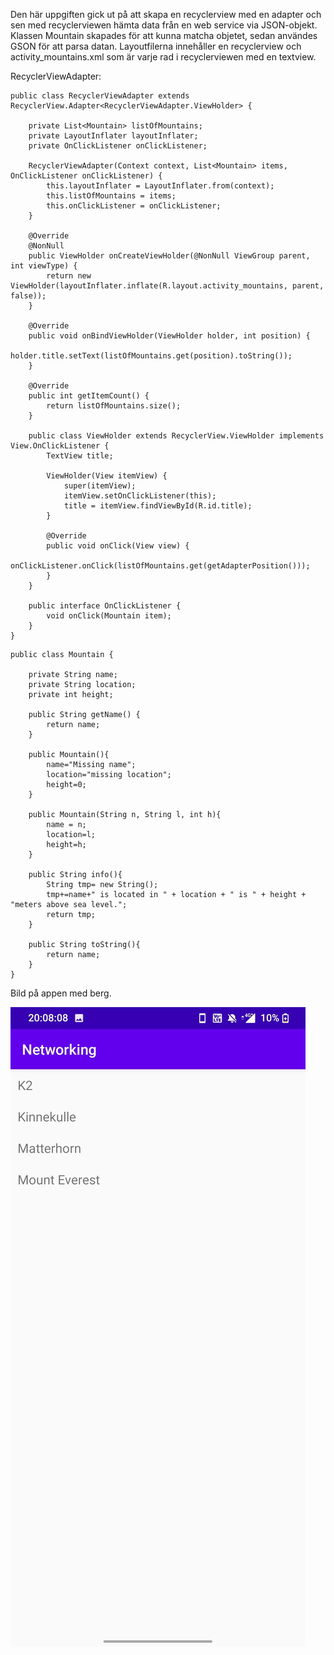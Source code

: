 Den här uppgiften gick ut på att skapa en recyclerview med en adapter och sen med recyclerviewen hämta data från en web service via JSON-objekt. 
Klassen Mountain skapades för att kunna matcha objetet, sedan användes GSON för att parsa datan. 
Layoutfilerna innehåller en recyclerview och activity_mountains.xml som är varje rad i recyclerviewen med en textview.

RecyclerViewAdapter:

```
public class RecyclerViewAdapter extends RecyclerView.Adapter<RecyclerViewAdapter.ViewHolder> {

    private List<Mountain> listOfMountains;
    private LayoutInflater layoutInflater;
    private OnClickListener onClickListener;

    RecyclerViewAdapter(Context context, List<Mountain> items, OnClickListener onClickListener) {
        this.layoutInflater = LayoutInflater.from(context);
        this.listOfMountains = items;
        this.onClickListener = onClickListener;
    }

    @Override
    @NonNull
    public ViewHolder onCreateViewHolder(@NonNull ViewGroup parent, int viewType) {
        return new ViewHolder(layoutInflater.inflate(R.layout.activity_mountains, parent, false));
    }

    @Override
    public void onBindViewHolder(ViewHolder holder, int position) {
        holder.title.setText(listOfMountains.get(position).toString());
    }

    @Override
    public int getItemCount() {
        return listOfMountains.size();
    }

    public class ViewHolder extends RecyclerView.ViewHolder implements View.OnClickListener {
        TextView title;

        ViewHolder(View itemView) {
            super(itemView);
            itemView.setOnClickListener(this);
            title = itemView.findViewById(R.id.title);
        }

        @Override
        public void onClick(View view) {
            onClickListener.onClick(listOfMountains.get(getAdapterPosition()));
        }
    }

    public interface OnClickListener {
        void onClick(Mountain item);
    }
}
```

```
public class Mountain {

    private String name;
    private String location;
    private int height;

    public String getName() {
        return name;
    }

    public Mountain(){
        name="Missing name";
        location="missing location";
        height=0;
    }

    public Mountain(String n, String l, int h){
        name = n;
        location=l;
        height=h;
    }

    public String info(){
        String tmp= new String();
        tmp+=name+" is located in " + location + " is " + height + "meters above sea level.";
        return tmp;
    }

    public String toString(){
        return name;
    }
}
```

Bild på appen med berg.

![](networkingapp.png)